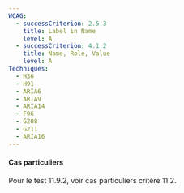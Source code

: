 ```yaml
---
WCAG:
  - successCriterion: 2.5.3
    title: Label in Name
    level: A
  - successCriterion: 4.1.2
    title: Name, Role, Value
    level: A
Techniques:
  - H36
  - H91
  - ARIA6
  - ARIA9
  - ARIA14
  - F96
  - G208
  - G211
  - ARIA16
---
```


#### Cas particuliers

Pour le test 11.9.2, voir cas particuliers critère 11.2.
